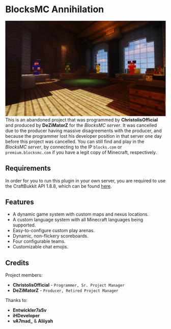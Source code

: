 # BlocksMC Annihilation
![Header](https://github.com/ChristolisOfficial/blocksmc-annihilation/blob/master/res/header.png)
This is an abandoned project that was programmed by **ChristolisOfficial** and produced by **DeZiMatorZ** for the *BlocksMC server*. It was cancelled due to the producer having massive disagreements with the producer, and because the programmer lost his developer position in that server one day before this project was cancelled. You can still find and play in the *BlocksMC server*, by connecting to the IP `blocks.com` or `premium.blocksmc.com` if you have a legit copy of Minecraft, respectively.

## Requirements
In order for you to run this plugin in your own server, you are required to use the CraftBukkit API 1.8.8, which can be found [here](https://getbukkit.org/get/lZ6lfqphkPczgKPMdwAmF90p1rPRYPcC).

## Features
* A dynamic game system with custom maps and nexus locations.
* A custom language system with all Minecraft languages being supported.
* Easy-to-configure custom play arenas.
* Dynamic, non-flickery scoreboards.
* Four configurable teams.
* Customizable chat emojis.

## Credits
Project members:
* **ChristolisOfficial** - `Programmer, Sr. Project Manager`
* **DeZiMatorZ** - `Producer, Retired Project Manager`

Thanks to:
* **Entwickler7aSv**
* **iHDeveloper**
* **vA7mad_** & **Aliiyah**
